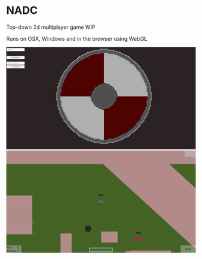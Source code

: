 # NADC

Top-down 2d multiplayer game 
WIP

Runs on OSX, Windows and in the browser using WebGL

![](https://raw.githubusercontent.com/mith/NADC/master/Screen%20Shot%202016-12-19%20at%2021.56.12%20.png)
![](https://raw.githubusercontent.com/mith/NADC/master/Screen%20Shot%202016-12-19%20at%2022.00.09%20%201.png)
